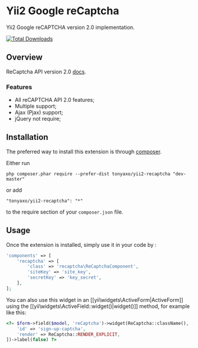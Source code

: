 Yii2 Google reCaptcha
=====================
Yii2 Google reCAPTCHA version 2.0 implementation.

[![Total Downloads](https://poser.pugx.org/yiisoft/yii2-authclient/downloads.png)](https://packagist.org/packages/tonyaxo/yii2-recaptcha)

Overview
--------

ReCaptcha API version 2.0 [docs](https://developers.google.com/recaptcha/intro).

### Features

* All reCAPTCHA API 2.0 features;
* Multiple support; 
* Ajax (Pjax) support;
* jQuery not require;

Installation
------------

The preferred way to install this extension is through [composer](http://getcomposer.org/download/).

Either run

```
php composer.phar require --prefer-dist tonyaxo/yii2-recaptcha "dev-master"
```

or add

```
"tonyaxo/yii2-recaptcha": "*"
```

to the require section of your `composer.json` file.


Usage
-----

Once the extension is installed, simply use it in your code by  :

```php
'components' => [
    'recaptcha' => [
        'class' => 'recaptcha\ReCaptchaComponent',
        'siteKey' => 'site_key',
        'secretKey' => 'key_secret',
    ],
];
```

You can also use this widget in an [[yii\widgets\ActiveForm|ActiveForm]] using the [[yii\widgets\ActiveField::widget()|widget()]]
method, for example like this:

```php
<?= $form->field($model, 'reCaptcha')->widget(ReCaptcha::className(), [
    'id' => 'sign-up-captcha',
    'render' => ReCaptcha::RENDER_EXPLICIT,
])->label(false) ?>
```
